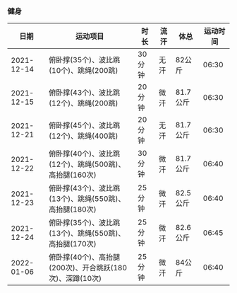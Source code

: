 ### 健身
|日期|运动项目|时长|流汗|体总|运动时间|
|---|---|---|---|---|---|
|2021-12-14|俯卧撑(35个)、波比跳(10个)、跳绳(200跳)|30分钟|无汗|82公斤|06:30|
|2021-12-15|俯卧撑(43个)、波比跳(12个)、跳绳(200跳)|20分钟|微汗|81.7公斤|06:30|
|2021-12-21|俯卧撑(45个)、波比跳(12个)、跳绳(400跳)|20分钟|无汗|81.7公斤|06:30|
|2021-12-22|俯卧撑(40个)、波比跳(12个)、跳绳(500跳)、高抬腿(160次)|30分钟|微汗|81.7公斤|06:40|
|2021-12-23|俯卧撑(43个)、波比跳(13个)、跳绳(550跳)、高抬腿(180次)|25分钟|微汗|82.5公斤|06:40|
|2021-12-24|俯卧撑(35个)、波比跳(13个)、跳绳(550跳)、高抬腿(170次)|25分钟|微汗|82.6公斤|06:45|
|2022-01-06|俯卧撑(40个)、高抬腿(200次)、开合跳跃(180次)、深蹲(10次)|25分钟|微汗|84公斤|06:40|
